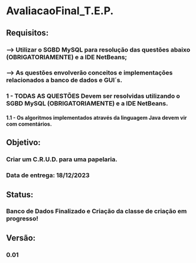 # AvaliacaoFinal_T.E.P.
## Requisitos:
### --> Utilizar o SGBD MySQL para resolução das questões abaixo (OBRIGATORIAMENTE) e a IDE NetBeans;
### --> As questões envolverão conceitos e implementações relacionados a banco de dados e GUI´s.

### 1 - TODAS AS QUESTÕES Devem ser resolvidas utilizando o SGBD MySQL (OBRIGATORIAMENTE) e a IDE NetBeans. 
####  1.1 - Os algoritmos implementados através da linguagem Java devem vir com comentários.

## Objetivo:
###  Criar um C.R.U.D. para uma papelaria.
###  Data de entrega: 18/12/2023

## Status: 
### Banco de Dados Finalizado e Criação da classe de criação em progresso!

## Versão: 
### 0.01
